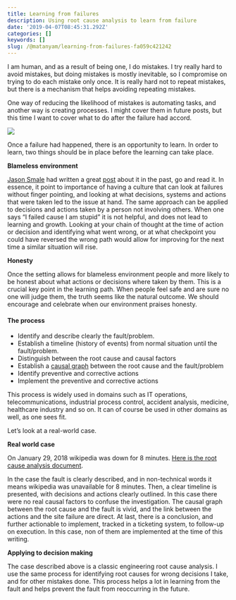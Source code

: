 ```yaml
---
title: Learning from failures
description: Using root cause analysis to learn from failure
date: '2019-04-07T08:45:31.292Z'
categories: []
keywords: []
slug: /@matanyam/learning-from-failures-fa059c421242
---
```


I am human, and as a result of being one, I do mistakes. I try really hard to avoid mistakes, but doing mistakes is mostly inevitable, so I compromise on trying to do each mistake only once. It is really hard not to repeat mistakes, but there is a mechanism that helps avoiding repeating mistakes.

One way of reducing the likelihood of mistakes is automating tasks, and another way is creating processes. I might cover them in future posts, but this time I want to cover what to do after the failure had accord.

![](/images/1__CjUSbw69tMokd5SjCp76KQ.jpeg)

Once a failure had happened, there is an opportunity to learn. In order to learn, two things should be in place before the learning can take place.

**Blameless environment**

[Jason Smale](https://medium.com/u/a48d2de6c65e) had written a great [post](https://medium.com/zendesk-engineering/blameless-culture-21662ab9118c) about it in the past, go and read it. In essence, it point to importance of having a culture that can look at failures without finger pointing, and looking at what decisions, systems and actions that were taken led to the issue at hand. The same approach can be applied to decisions and actions taken by a person not involving others. When one says “I failed cause I am stupid” it is not helpful, and does not lead to learning and growth. Looking at your chain of thought at the time of action or decision and identifying what went wrong, or at what checkpoint you could have reversed the wrong path would allow for improving for the next time a similar situation will rise.

**Honesty**

Once the setting allows for blameless environment people and more likely to be honest about what actions or decisions where taken by them. This is a crucial key point in the learning path. When people feel safe and are sure no one will judge them, the truth seems like the natural outcome. We should encourage and celebrate when our environment praises honesty.

#### The process

*   Identify and describe clearly the fault/problem.
*   Establish a timeline (history of events) from normal situation until the fault/problem.
*   Distinguish between the root cause and causal factors
*   Establish a [causal graph](https://en.wikipedia.org/wiki/Causal_graph "Causal graph") between the root cause and the fault/problem
*   Identify preventive and corrective actions
*   Implement the preventive and corrective actions

This process is widely used in domains such as IT operations, telecommunications, industrial process control, accident analysis, medicine, healthcare industry and so on. It can of course be used in other domains as well, as one sees fit.

Let’s look at a real-world case.

**Real world case**

On January 29, 2018 wikipedia was down for 8 minutes. [Here is the root cause analysis document](https://wikitech.wikimedia.org/wiki/Incident_documentation/20180129-MediaWiki).

In the case the fault is clearly described, and in non-technical words it means wikipedia was unavailable for 8 minutes. Then, a clear timeline is presented, with decisions and actions clearly outlined. In this case there were no real causal factors to confuse the investigation. The causal graph between the root cause and the fault is vivid, and the link between the actions and the site failure are direct. At last, there is a conclusion, and further actionable to implement, tracked in a ticketing system, to follow-up on execution. In this case, non of them are implemented at the time of this writing.

**Applying to decision making**

The case described above is a classic engineering root cause analysis. I use the same process for identifying root causes for wrong decisions I take, and for other mistakes done. This process helps a lot in learning from the fault and helps prevent the fault from reoccurring in the future.